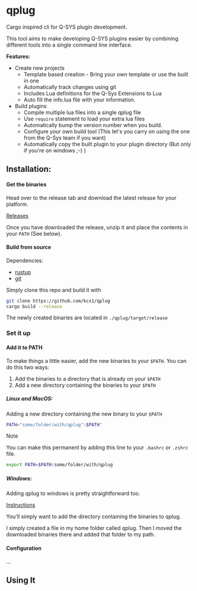 # qplug
Cargo inspired cli for Q-SYS plugin development. 

This tool aims to make developing Q-SYS plugins easier by combining different tools into a single command line interface.

**Features:**
- Create new projects
    - Template based creation - Bring your own template or use the built in one
    - Automatically track changes using git
    - Includes Lua definitions for the Q-Sys Extensions to Lua
    - Auto fill the info.lua file with your information.
- Build plugins
    - Compile multiple lua files into a single qplug file
    - Use `require` statement to load your extra lua files
    - Automatically bump the version number when you build. 
    - Configure your own build tool (This let's you carry on using the one from the Q-Sys team if you want)
    - Automatically copy the built plugin to your plugin directory (But only if you're on windows ;-) )



## Installation:


#### Get the binaries

Head over to the release tab and download the latest release for your platform.

[Releases](https://github.com/kcx1/qplug/releases)

Once you have downloaded the release, unzip it and place the contents in your `PATH` (See below).


#### Build from source

Dependencies: 
- [rustup](https://www.rust-lang.org/tools/install)
- [git](https://git-scm.com/book/en/v2/Getting-Started-Installing-Git)

Simply clone this repo and build it with 

``` bash
git clone https://github.com/kcx1/qplug 
cargo build --release
```

The newly created binaries are located in `./qplug/target/release`

### Set it up

#### Add it to PATH

To make things a little easier, add the new binaries to your `$PATH`. You can do this two ways: 

1. Add the binaries to a directory that is already on your `$PATH`
2. Add a new directory containing the binaries to your `$PATH`

##### Linux and MacOS:
Adding a new directory containing the new binary to your `$PATH`
```bash
PATH="some/folder/with/qplug":$PATH"
```

> [!NOTE]  
> You can make this permanent by adding this line to your `.bashrc` or `.zshrc` file. 
> ```bash
> export PATH=$PATH:some/folder/with/qplug
> ``` 


##### Windows:

Adding qplug to windows is pretty straightforward too. 

[Instructions](https://www.architectryan.com/2018/03/17/add-to-the-path-on-windows-10/)

You'll simply want to add the directory containing the binaries to qplug.

I simply created a file in my home folder called qplug. Then I moved the downloaded binaries there and added that folder to my path. 


#### Configuration
...

## Using It

